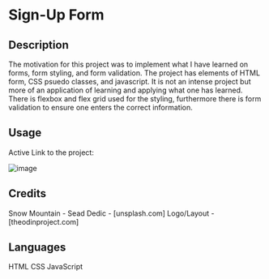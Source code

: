 # Sign-Up Form

## Description

The motivation for this project was to implement what I have learned on forms, form styling, and form validation. The project has elements of HTML form, CSS psuedo classes, and javascript. It is not an intense project but more of an application of learning and applying what one has learned. There is flexbox and flex grid used for the styling, furthermore there is form validation to ensure one enters the correct information. 

## Usage

Active Link to the project: 

![image](https://user-images.githubusercontent.com/86327031/205178099-12539d11-d312-43eb-95aa-aa55b272c431.png)

## Credits

Snow Mountain - Sead Dedic - [unsplash.com]
Logo/Layout - [theodinproject.com] 

## Languages

HTML
CSS
JavaScript